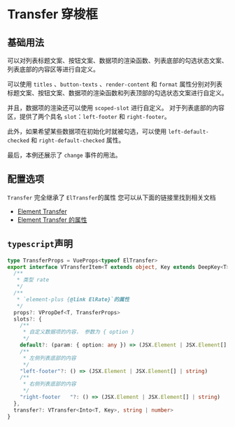 # Transfer 穿梭框


## 基础用法

可以对列表标题文案、按钮文案、数据项的渲染函数、列表底部的勾选状态文案、列表底部的内容区等进行自定义。

可以使用 `titles` 、`button-texts` 、`render-content` 和 `format` 属性分别对列表标题文案、按钮文案、数据项的渲染函数和列表顶部的勾选状态文案进行自定义。    

并且，数据项的渲染还可以使用 `scoped-slot` 进行自定义。 对于列表底部的内容区，提供了两个具名 `slot`：`left-footer` 和 `right-footer`。    

此外，如果希望某些数据项在初始化时就被勾选，可以使用 `left-default-checked` 和 `right-default-checked` 属性。    

最后，本例还展示了 `change` 事件的用法。


<demo src="../../examples/api/transfer/basic.tsx" />


## 配置选项

`Transfer` 完全继承了 `ElTransfer`的属性 您可以从下面的链接里找到相关文档
- [Element Transfer ](https://element-plus.org/zh-CN/component/transfer.html)
- [Element Transfer  的属性](https://element-plus.org/zh-CN/component/transfer.html#%E5%B1%9E%E6%80%A7)


## `typescript`声明

```typescript
type TransferProps = VueProps<typeof ElTransfer>
export interface VTransferItem<T extends object, Key extends DeepKey<T> = DeepKey<T>> extends VBaseItem<T, Key> {
  /**
   * 类型 rate
   */
  /**
   * `element-plus {@link ElRate}`的属性
   */
  props?: VPropDef<T, TransferProps>
  slots?: {
    /**
     * 自定义数据项的内容， 参数为 { option }
     */
    default?: (param: { option: any }) => (JSX.Element | JSX.Element[] | string)
    /**
     * 左侧列表底部的内容
     */
    "left-footer"?: () => (JSX.Element | JSX.Element[] | string)
    /**
     * 右侧列表底部的内容
     */
    "right-footer	"?: () => (JSX.Element | JSX.Element[] | string)
  },
  transfer?: VTransfer<Into<T, Key>, string | number>
}

```